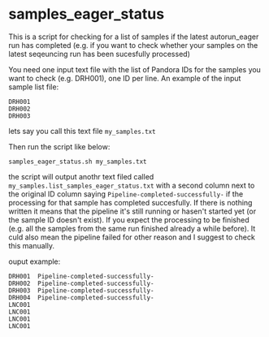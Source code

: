 # samples_eager_status

This is a script for checking for a list of samples if the latest autorun_eager run has completed (e.g. if you want to check whether your samples 
on the latest seqeuncing run has been sucesfully processed)


You need one input text file with the list of Pandora IDs for the samples you want to check (e.g. DRH001), one ID per line. An example 
of the input sample list file:

```
DRH001
DRH002
DRH003

```

lets say you call this text file ``` my_samples.txt ```

Then run the script like below:
```
samples_eager_status.sh my_samples.txt

```
the script will output anothr text filed called ``` my_samples.list_samples_eager_status.txt ``` with a second column next to the 
original ID column saying ``` Pipeline-completed-successfully- ``` if the processing for that sample has completed succesfully. If there is nothing 
written it means that the pipeline it's still running or hasen't started yet (or the sample ID doesn't exist). If you expect the processing to be 
finished (e.g. all the samples from the same run finished already a while before). It culd also mean the pipeline failed for other reason and I 
suggest to check this manually.

ouput example:

```
DRH001	Pipeline-completed-successfully-
DRH002	Pipeline-completed-successfully-
DRH003	Pipeline-completed-successfully-
DRH004	Pipeline-completed-successfully-
LNC001	
LNC001	
LNC001	
LNC001
	
````
